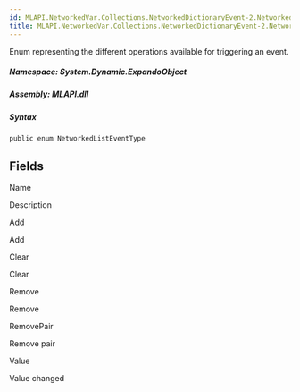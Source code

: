 ```yaml
---  
id: MLAPI.NetworkedVar.Collections.NetworkedDictionaryEvent-2.NetworkedListEventType  
title: MLAPI.NetworkedVar.Collections.NetworkedDictionaryEvent-2.NetworkedListEventType  
---
```


<div class="markdown level0 summary">

Enum representing the different operations available for triggering an
event.

</div>

<div class="markdown level0 conceptual">

</div>

##### **Namespace**: System.Dynamic.ExpandoObject

##### **Assembly**: MLAPI.dll

##### Syntax

    public enum NetworkedListEventType

## Fields

Name

Description

Add

Add

Clear

Clear

Remove

Remove

RemovePair

Remove pair

Value

Value changed

